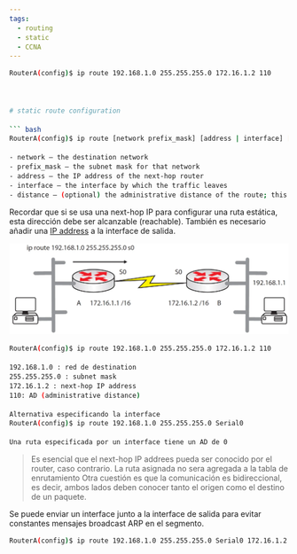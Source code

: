 ```yaml
---
tags:
  - routing
  - static
  - CCNA
---
```


``` bash
RouterA(config)$ ip route 192.168.1.0 255.255.255.0 172.16.1.2 110



# static route configuration

``` bash
RouterA(config)$ ip route [network prefix_mask] [address | interface] [distance]

- network – the destination network
- prefix_mask – the subnet mask for that network
- address – the IP address of the next-hop router
- interface – the interface by which the traffic leaves
- distance – (optional) the administrative distance of the route; this is an indicator of the validity of the routing protocol (source of the route), and lower distances are always preferred
```

Recordar que si se usa una next-hop IP para configurar una ruta estática, esta dirección debe ser alcanzable (reachable). También es necesario añadir una [IP address](IP%20address.md) a la interface de salida. 

![](_anexos_/13-4.jpg)

``` bash
RouterA(config)$ ip route 192.168.1.0 255.255.255.0 172.16.1.2 110

192.168.1.0 : red de destination 
255.255.255.0 : subnet mask
172.16.1.2 : next-hop IP address
110: AD (administrative distance) 

Alternativa especificando la interface 
RouterA(config)$ ip route 192.168.1.0 255.255.255.0 Serial0

Una ruta especificada por un interface tiene un AD de 0
 ```

> Es esencial que el next-hop IP addrees pueda ser conocido por el router, caso contrario. La ruta asignada no  sera agregada a la tabla de enrutamiento
> Otra cuestión es que la comunicación es bidireccional, es decir, ambos lados deben conocer tanto el origen como el destino de un paquete.  

Se puede enviar un interface junto a la interface de salida para evitar constantes mensajes broadcast ARP en el segmento.
``` bash
RouterA(config)$ ip route 192.168.1.0 255.255.255.0 Serial0 172.16.1.2
```